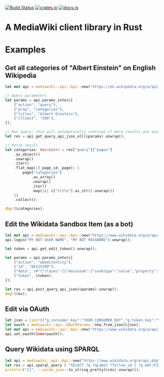 [![Build Status](https://travis-ci.org/magnusmanske/mediawiki_rust.svg?branch=master)](https://travis-ci.org/magnusmanske/mediawiki_rust)
[![crates.io](https://img.shields.io/crates/v/mediawiki.svg)](https://crates.io/crates/mediawiki)
[![docs.rs](https://docs.rs/mediawiki/badge.svg)](https://docs.rs/mediawiki)

# A MediaWiki client library in Rust

# Examples

## Get all categories of "Albert Einstein" on English Wikipedia
```rust
let mut api = mediawiki::api::Api::new("https://en.wikipedia.org/w/api.php").unwrap();

// Query parameters
let params = api.params_into(&[
    ("action", "query"),
    ("prop", "categories"),
    ("titles", "Albert Einstein"),
    ("cllimit", "500"),
]);

// Run query; this will automatically continue if more results are available, and merge all results into one
let res = api.get_query_api_json_all(&params).unwrap();

// Parse result
let categories: Vec<&str> = res["query"]["pages"]
    .as_object()
    .unwrap()
    .iter()
    .flat_map(|(_page_id, page)| {
        page["categories"]
            .as_array()
            .unwrap()
            .iter()
            .map(|c| c["title"].as_str().unwrap())
    })
    .collect();

dbg!(&categories);
```

## Edit the Wikidata Sandbox Item (as a bot)
```rust
let mut api = mediawiki::api::Api::new("https://www.wikidata.org/w/api.php").unwrap();
api.login("MY BOT USER NAME", "MY BOT PASSWORD").unwrap();

let token = api.get_edit_token().unwrap();

let params = api.params_into(&[
    ("action", "wbeditentity"),
    ("id", "Q4115189"),
    ("data", r#"{"claims":[{"mainsnak":{"snaktype":"value","property":"P1810","datavalue":{"value":"ExampleString","type":"string"}},"type":"statement","rank":"normal"}]}"#),
    ("token", &token),
]);

let res = api.post_query_api_json(&params).unwrap();
dbg!(res);
```

## Edit via OAuth
```rust
let json = json!({"g_consumer_key":"YOUR_CONSUMER_KEY","g_token_key":"YOUR_TOKEN_KEY"});
let oauth = mediawiki::api::OAuthParams::new_from_json(&json);
let mut api = mediawiki::api::Api::new("https://www.wikidata.org/w/api.php").unwrap();
api.set_oauth(Some(oauth));
```

## Query Wikidata using SPARQL
```rust
let api = mediawiki::api::Api::new("https://www.wikidata.org/w/api.php").unwrap(); // Will determine the SPARQL API URL via site info data
let res = api.sparql_query ( "SELECT ?q ?qLabel ?fellow_id { ?q wdt:P31 wd:Q5 ; wdt:P6594 ?fellow_id . SERVICE wikibase:label { bd:serviceParam wikibase:language '[AUTO_LANGUAGE],en'. } }" ).unwrap() ;
println!("{}", ::serde_json::to_string_pretty(&res).unwrap());
```
